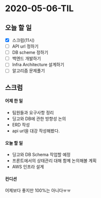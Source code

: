 # 2020-05-06-TIL

## 오늘 할 일

- [x] 스크럼(11시)
- [ ] API url 정하기
- [ ] DB scheme 정하기
- [ ] 백엔드 개발하기
- [ ] Infra Architecture 설계하기
- [ ] 알고리즘 문제풀기

## 스크럼

#### 어제 한 일

- 팀원들과 요구사항 정리
- 딩고와 DB에 관한 방향성 논의
- ERD 작성
- api url을 대강 작성해봤다.

#### 오늘 할 일

- 딩고와 DB Schema 작업할 예정
- 프론트에서의 상태관리 대해 함꼐 논의해볼 계획
- AWS 인프라 설계

#### 컨디션

어제보다 좋지만 100%는 아니다ㅠㅠ

